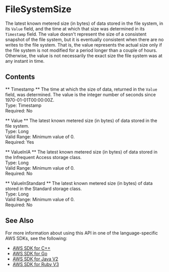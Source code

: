 # FileSystemSize<a name="API_FileSystemSize"></a>

The latest known metered size \(in bytes\) of data stored in the file system, in its `Value` field, and the time at which that size was determined in its `Timestamp` field\. The value doesn't represent the size of a consistent snapshot of the file system, but it is eventually consistent when there are no writes to the file system\. That is, the value represents the actual size only if the file system is not modified for a period longer than a couple of hours\. Otherwise, the value is not necessarily the exact size the file system was at any instant in time\.

## Contents<a name="API_FileSystemSize_Contents"></a>

 ** Timestamp **   <a name="efs-Type-FileSystemSize-Timestamp"></a>
The time at which the size of data, returned in the `Value` field, was determined\. The value is the integer number of seconds since 1970\-01\-01T00:00:00Z\.  
Type: Timestamp  
Required: No

 ** Value **   <a name="efs-Type-FileSystemSize-Value"></a>
The latest known metered size \(in bytes\) of data stored in the file system\.  
Type: Long  
Valid Range: Minimum value of 0\.  
Required: Yes

 ** ValueInIA **   <a name="efs-Type-FileSystemSize-ValueInIA"></a>
The latest known metered size \(in bytes\) of data stored in the Infrequent Access storage class\.  
Type: Long  
Valid Range: Minimum value of 0\.  
Required: No

 ** ValueInStandard **   <a name="efs-Type-FileSystemSize-ValueInStandard"></a>
The latest known metered size \(in bytes\) of data stored in the Standard storage class\.  
Type: Long  
Valid Range: Minimum value of 0\.  
Required: No

## See Also<a name="API_FileSystemSize_SeeAlso"></a>

For more information about using this API in one of the language\-specific AWS SDKs, see the following:
+  [AWS SDK for C\+\+](https://docs.aws.amazon.com/goto/SdkForCpp/elasticfilesystem-2015-02-01/FileSystemSize) 
+  [AWS SDK for Go](https://docs.aws.amazon.com/goto/SdkForGoV1/elasticfilesystem-2015-02-01/FileSystemSize) 
+  [AWS SDK for Java V2](https://docs.aws.amazon.com/goto/SdkForJavaV2/elasticfilesystem-2015-02-01/FileSystemSize) 
+  [AWS SDK for Ruby V3](https://docs.aws.amazon.com/goto/SdkForRubyV3/elasticfilesystem-2015-02-01/FileSystemSize) 